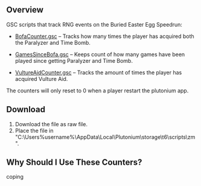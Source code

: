 ## Overview

GSC scripts that track RNG events on the Buried Easter Egg Speedrun:

  - [BofaCounter.gsc](https://github.com/Krule6/T6-Buried-Counters/blob/main/BofaCounter.gsc) – Tracks how many times the player has acquired both the Paralyzer and Time Bomb.

  - [GamesSinceBofa.gsc](https://github.com/Krule6/T6-Buried-Counters/blob/main/GamesSinceBofa.gsc) – Keeps count of how many games have been played since getting Paralyzer and Time Bomb.

  - [VultureAidCounter.gsc](https://github.com/Krule6/T6-Buried-Counters/blob/main/VultureAidCounter.gsc) – Tracks the amount of times the player has acquired Vulture Aid.

The counters will only reset to 0 when a player restart the plutonium app. 

## Download

1. Download the file as raw file.
2. Place the file in "C:\Users\%username%\AppData\Local\Plutonium\storage\t6\scripts\zm".

## Why Should I Use These Counters?

coping



